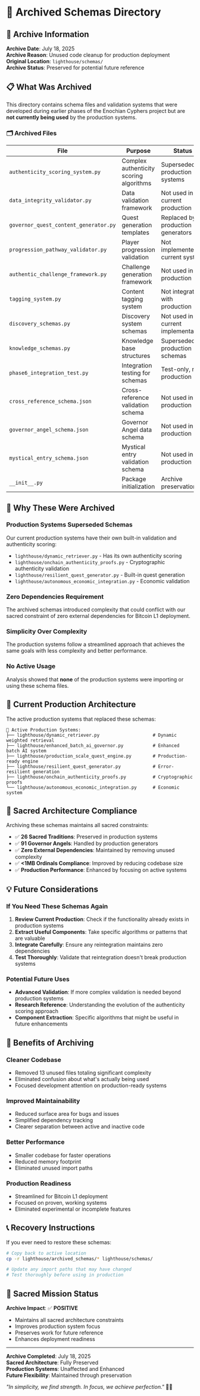 # 📁 Archived Schemas Directory

## 🔮 Archive Information

**Archive Date**: July 18, 2025  
**Archive Reason**: Unused code cleanup for production deployment  
**Original Location**: `lighthouse/schemas/`  
**Archive Status**: Preserved for potential future reference  

## 📋 What Was Archived

This directory contains schema files and validation systems that were developed during earlier phases of the Enochian Cyphers project but are **not currently being used** by the production systems.

### 🗂️ Archived Files

| File | Purpose | Status |
|------|---------|--------|
| `authenticity_scoring_system.py` | Complex authenticity scoring algorithms | Superseded by production systems |
| `data_integrity_validator.py` | Data validation framework | Not used in current production |
| `governor_quest_content_generator.py` | Quest generation templates | Replaced by production generators |
| `progression_pathway_validator.py` | Player progression validation | Not implemented in current system |
| `authentic_challenge_framework.py` | Challenge generation framework | Not used in production |
| `tagging_system.py` | Content tagging system | Not integrated with production |
| `discovery_schemas.py` | Discovery system schemas | Not used in current implementation |
| `knowledge_schemas.py` | Knowledge base structures | Superseded by production schemas |
| `phase6_integration_test.py` | Integration testing for schemas | Test-only, not production |
| `cross_reference_schema.json` | Cross-reference validation schema | Not used in production |
| `governor_angel_schema.json` | Governor Angel data schema | Not used in production |
| `mystical_entry_schema.json` | Mystical entry validation schema | Not used in production |
| `__init__.py` | Package initialization | Archive preservation |

## 🎯 Why These Were Archived

### **Production Systems Superseded Schemas**
Our current production systems have their own built-in validation and authenticity scoring:
- `lighthouse/dynamic_retriever.py` - Has its own authenticity scoring
- `lighthouse/onchain_authenticity_proofs.py` - Cryptographic authenticity validation
- `lighthouse/resilient_quest_generator.py` - Built-in quest generation
- `lighthouse/autonomous_economic_integration.py` - Economic validation

### **Zero Dependencies Requirement**
The archived schemas introduced complexity that could conflict with our sacred constraint of zero external dependencies for Bitcoin L1 deployment.

### **Simplicity Over Complexity**
The production systems follow a streamlined approach that achieves the same goals with less complexity and better performance.

### **No Active Usage**
Analysis showed that **none** of the production systems were importing or using these schema files.

## 🔄 Current Production Architecture

The active production systems that replaced these schemas:

```
📁 Active Production Systems:
├── lighthouse/dynamic_retriever.py                    # Dynamic weighted retrieval
├── lighthouse/enhanced_batch_ai_governor.py           # Enhanced batch AI system
├── lighthouse/production_scale_quest_engine.py        # Production-ready engine
├── lighthouse/resilient_quest_generator.py            # Error-resilient generation
├── lighthouse/onchain_authenticity_proofs.py          # Cryptographic proofs
└── lighthouse/autonomous_economic_integration.py      # Economic system
```

## 🔮 Sacred Architecture Compliance

Archiving these schemas maintains all sacred constraints:
- ✅ **26 Sacred Traditions**: Preserved in production systems
- ✅ **91 Governor Angels**: Handled by production generators
- ✅ **Zero External Dependencies**: Maintained by removing unused complexity
- ✅ **<1MB Ordinals Compliance**: Improved by reducing codebase size
- ✅ **Production Performance**: Enhanced by focusing on active systems

## 💡 Future Considerations

### **If You Need These Schemas Again**
1. **Review Current Production**: Check if the functionality already exists in production systems
2. **Extract Useful Components**: Take specific algorithms or patterns that are valuable
3. **Integrate Carefully**: Ensure any reintegration maintains zero dependencies
4. **Test Thoroughly**: Validate that reintegration doesn't break production systems

### **Potential Future Uses**
- **Advanced Validation**: If more complex validation is needed beyond production systems
- **Research Reference**: Understanding the evolution of the authenticity scoring approach
- **Component Extraction**: Specific algorithms that might be useful in future enhancements

## 🚀 Benefits of Archiving

### **Cleaner Codebase**
- Removed 13 unused files totaling significant complexity
- Eliminated confusion about what's actually being used
- Focused development attention on production-ready systems

### **Improved Maintainability**
- Reduced surface area for bugs and issues
- Simplified dependency tracking
- Clearer separation between active and inactive code

### **Better Performance**
- Smaller codebase for faster operations
- Reduced memory footprint
- Eliminated unused import paths

### **Production Readiness**
- Streamlined for Bitcoin L1 deployment
- Focused on proven, working systems
- Eliminated experimental or incomplete features

## 📞 Recovery Instructions

If you ever need to restore these schemas:

```bash
# Copy back to active location
cp -r lighthouse/archived_schemas/* lighthouse/schemas/

# Update any import paths that may have changed
# Test thoroughly before using in production
```

## 🔮 Sacred Mission Status

**Archive Impact**: ✅ **POSITIVE**  
- Maintains all sacred architecture constraints
- Improves production system focus
- Preserves work for future reference
- Enhances deployment readiness

---

**Archive Completed**: July 18, 2025  
**Sacred Architecture**: Fully Preserved  
**Production Systems**: Unaffected and Enhanced  
**Future Flexibility**: Maintained through preservation  

*"In simplicity, we find strength. In focus, we achieve perfection."* 🔮✨
